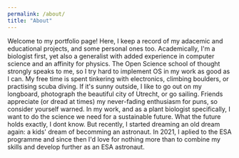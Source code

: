 ```yaml
---
permalink: /about/
title: "About"
---
```


Welcome to my portfolio page! 
Here, I keep a record of my adacemic and educational projects, and some personal ones too. 
Academically, I'm a biologist first, yet also a generalist with added experience in computer science and an affinity for physics. 
The Open Science school of thought strongly speaks to me, so I try hard to implement OS in my work as good as I can.
My free time is spent tinkering with electronics, climbing boulders, or practising scuba diving. 
If it's sunny outside, I like to go out on my longboard, photograph the beautiful city of Utrecht, or go sailing.
Friends appreciate (or dread at times) my never-fading enthusiasm for puns, so consider yourself warned. 
In my work, and as a plant biologist specifically, I want to do the science we need for a sustainable future. 
What the future holds exactly, I dont know. 
But recently, I started dreaming an old dream again: a kids' dream of becomming an astronaut. 
In 2021, I aplied to the ESA programme and since then I'd love for nothing more than to combine my skills and develop further as an ESA astronaut. 

